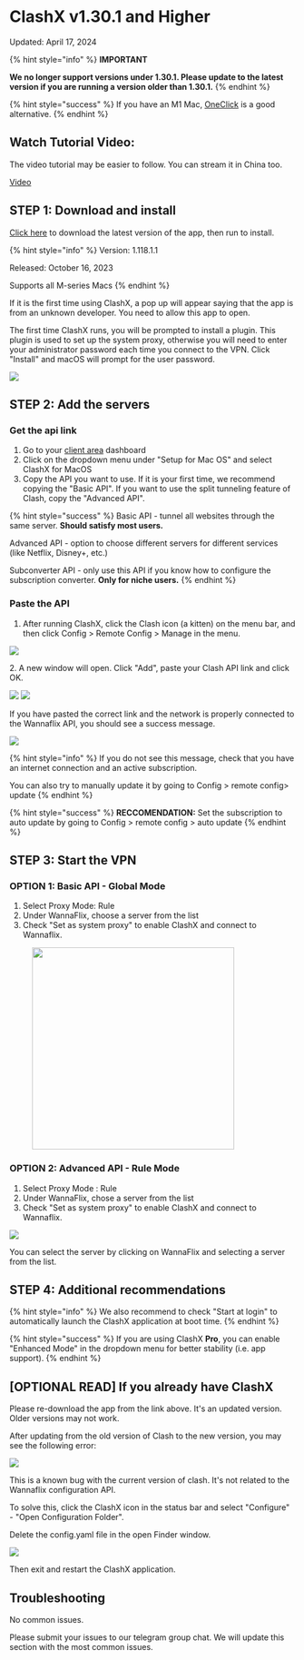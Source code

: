 # ClashX v1.30.1 and Higher

Updated: April 17, 2024

{% hint style="info" %}
**IMPORTANT**

**We no longer support versions under 1.30.1. Please update to the latest version if you are running a version older than 1.30.1.**
{% endhint %}

{% hint style="success" %}
If you have an M1 Mac, [OneClick](oneclick-m1-macs-only-recommended.md) is a good alternative.
{% endhint %}

## Watch Tutorial Video:

The video tutorial may be easier to follow. You can stream it in China too.

[Video](https://watch.cloudflarestream.com/5ceac0d642744c812af04af1942cc332)

## STEP 1: Download and install

[Click here](https://cdn-edge.wannaflix.net/ClashX\_1.118.1.1.dmg) to download the latest version of the app, then run to install.&#x20;

{% hint style="info" %}
Version: 1.118.1.1

Released: October 16, 2023

Supports all M-series Macs
{% endhint %}

If it is the first time using ClashX, a pop up will appear saying that the app is from an unknown developer. You need to allow this app to open.

The first time ClashX runs, you will be prompted to install a plugin. This plugin is used to set up the system proxy, otherwise you will need to enter your administrator password each time you connect to the VPN. Click "Install" and macOS will prompt for the user password.

![](<../.gitbook/assets/Screen Shot 2022-08-05 at 6.32.51 PM.png>)

## STEP 2: Add the servers

### Get the api link

1. Go to your [client area](https://wannaflix.com/clientarea.php) dashboard
2. Click on the dropdown menu under "Setup for Mac OS" and select ClashX for MacOS
3. Copy the API you want to use. If it is your first time, we recommend copying the "Basic API". If you want to use the split tunneling feature of Clash, copy the "Advanced API".&#x20;

{% hint style="success" %}
Basic API - tunnel all websites through the same server. **Should satisfy most users.**&#x20;

Advanced API - option to choose different servers for different services (like Netflix, Disney+, etc.)

Subconverter API - only use this API if you know how to configure the subscription converter. **Only for niche users.**
{% endhint %}

### Paste the API

1. After running ClashX, click the Clash icon (a kitten) on the menu bar, and then click Config > Remote Config > Manage in the menu.

![](<../.gitbook/assets/Screen Shot 2022-08-05 at 8.04.24 PM.png>)

2\. A new window will open. Click "Add", paste your Clash API link and click OK.

![](<../.gitbook/assets/Screen Shot 2022-08-05 at 8.00.15 PM.png>) ![](<../.gitbook/assets/Screen Shot 2022-08-05 at 8.02.22 PM.png>)

If you have pasted the correct link and the network is properly connected to the Wannaflix API, you should see a success message.

![](../.gitbook/assets/5d5c4570d5f092b49ab5137e92550bdc.png)

{% hint style="info" %}
If you do not see this message, check that you have an internet connection and an active subscription.&#x20;

You can also try to manually update it by going to Config > remote config> update
{% endhint %}

{% hint style="success" %}
**RECCOMENDATION:** Set the subscription to auto update by going to Config > remote config > auto update
{% endhint %}

## STEP 3: Start the VPN

### OPTION 1: Basic API - Global Mode

1. Select Proxy Mode: Rule
2. Under WannaFlix, choose a server from the list
3. Check "Set as system proxy" to enable ClashX and connect to Wannaflix.&#x20;

<figure><img src="../.gitbook/assets/Screenshot 2024-04-17 at 2.19.37 PM.png" alt="" width="356"><figcaption></figcaption></figure>

### OPTION 2: Advanced API - Rule Mode

1. Select Proxy Mode : Rule
2. Under WannaFlix, chose a server from the list
3. Check "Set as system proxy" to enable ClashX and connect to Wannaflix.&#x20;

![](<../.gitbook/assets/Screenshot 2023-02-28 at 6.21.38 PM.png>)

You can select the server by clicking on WannaFlix and selecting a server from the list.&#x20;

## STEP 4: Additional recommendations

{% hint style="info" %}
We also recommend to check "Start at login" to automatically launch the ClashX application at boot time.
{% endhint %}

{% hint style="success" %}
If you are using ClashX **Pro**, you can enable "Enhanced Mode" in the dropdown menu for better stability (i.e. app support).
{% endhint %}

## \[OPTIONAL READ] If you already have ClashX

Please re-download the app from the link above. It's an updated version. Older versions may not work.

After updating from the old version of Clash to the new version, you may see the following error:

![](../.gitbook/assets/378125d64dc2b271c9b1cafc42fdd634.png)

This is a known bug with the current version of clash. It's not related to the Wannaflix configuration API.&#x20;

To solve this, click the ClashX icon in the status bar and select "Configure" - "Open Configuration Folder".

Delete the config.yaml file in the open Finder window.

![](../.gitbook/assets/f2156562aac93e23b2730837ecbbc05c.png)

Then exit and restart the ClashX application.

## Troubleshooting

No common issues.&#x20;

Please submit your issues to our telegram group chat. We will update this section with the most common issues.

